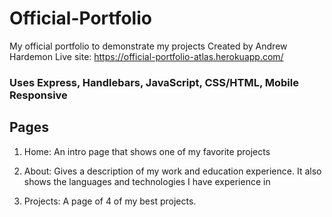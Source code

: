 # Official-Portfolio
My official portfolio to demonstrate my projects
Created by Andrew Hardemon
Live site: https://official-portfolio-atlas.herokuapp.com/

### Uses Express, Handlebars, JavaScript, CSS/HTML, Mobile Responsive

## Pages
1. Home: An intro page that shows one of my favorite projects

2. About: Gives a description of my work and education experience. It also shows the languages and technologies I have experience in

3. Projects: A page of 4 of my best projects.
